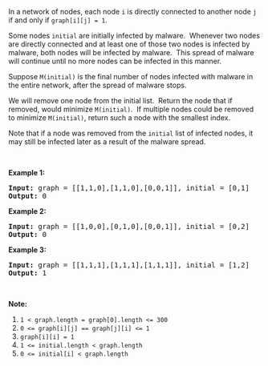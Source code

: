 <p>In a network of nodes, each node <code>i</code> is directly connected to another node <code>j</code> if and only if&nbsp;<code>graph[i][j] = 1</code>.</p>

<p>Some nodes <code>initial</code> are initially infected by malware.&nbsp; Whenever two nodes are directly connected and at least one of those two nodes is infected by malware, both nodes will be infected by malware.&nbsp; This spread of malware will continue until no more nodes can be infected in this manner.</p>

<p>Suppose <code>M(initial)</code>&nbsp;is the final number of nodes infected with malware in the entire network, after the spread of malware stops.</p>

<p>We will&nbsp;remove one node from the initial list.&nbsp; Return the node that if removed, would minimize&nbsp;<code>M(initial)</code>.&nbsp; If multiple nodes could be removed to minimize <code>M(initial)</code>, return such a node with the smallest index.</p>

<p>Note that if a node was removed from the <code>initial</code>&nbsp;list of infected nodes, it may still be infected later as a result of the malware spread.</p>

<p>&nbsp;</p>

<ol>
</ol>

<p><strong>Example 1:</strong></p>

<pre>
<strong>Input: </strong>graph = [[1,1,0],[1,1,0],[0,0,1]], initial = [0,1]
<strong>Output: </strong>0
</pre>

<p><strong>Example 2:</strong></p>

<pre>
<strong>Input: </strong>graph = [[1,0,0],[0,1,0],[0,0,1]], initial = [0,2]
<strong>Output: </strong>0
</pre>

<p><strong>Example 3:</strong></p>

<pre>
<strong>Input: </strong>graph = [[1,1,1],[1,1,1],[1,1,1]], initial = [1,2]
<strong>Output: </strong>1
</pre>

<p>&nbsp;</p>

<p><strong>Note:</strong></p>

<ol>
	<li><code>1 &lt; graph.length = graph[0].length &lt;= 300</code></li>
	<li><code>0 &lt;= graph[i][j] == graph[j][i] &lt;= 1</code></li>
	<li><code>graph[i][i] = 1</code></li>
	<li><code>1 &lt;= initial.length &lt; graph.length</code></li>
	<li><code>0 &lt;= initial[i] &lt; graph.length</code></li>
</ol>
